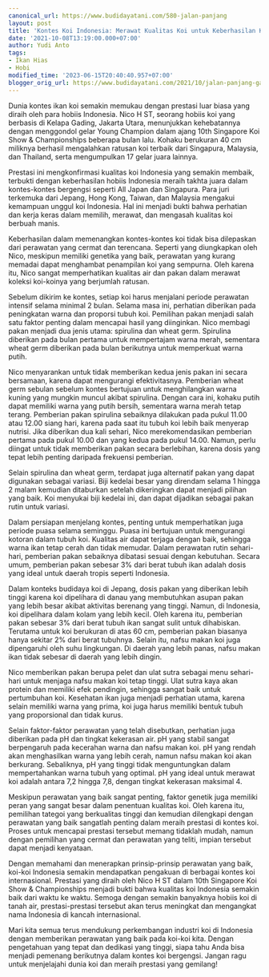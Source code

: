```yaml
---
canonical_url: https://www.budidayatani.com/580-jalan-panjang
layout: post
title: 'Kontes Koi Indonesia: Merawat Kualitas Koi untuk Keberhasilan Kontes'
date: '2021-10-08T13:19:00.000+07:00'
author: Yudi Anto
tags:
- Ikan Hias
- Hobi
modified_time: '2023-06-15T20:40:40.957+07:00'
blogger_orig_url: https://www.budidayatani.com/2021/10/jalan-panjang-gapai-prestasi.html
---
```


<p>Dunia kontes ikan koi semakin memukau dengan prestasi luar biasa yang diraih oleh para hobiis Indonesia. Nico H ST, seorang hobiis koi yang berbasis di Kelapa Gading, Jakarta Utara, menunjukkan kehebatannya dengan menggondol gelar Young Champion dalam ajang 10th Singapore Koi Show &amp; Championships beberapa bulan lalu. Kohaku berukuran 40 cm miliknya berhasil mengalahkan ratusan koi terbaik dari Singapura, Malaysia, dan Thailand, serta mengumpulkan 17 gelar juara lainnya.</p><p>Prestasi ini mengkonfirmasi kualitas koi Indonesia yang semakin membaik, terbukti dengan keberhasilan hobiis Indonesia meraih takhta juara dalam kontes-kontes bergengsi seperti All Japan dan Singapura. Para juri terkemuka dari Jepang, Hong Kong, Taiwan, dan Malaysia mengakui kemampuan unggul koi Indonesia. Hal ini menjadi bukti bahwa perhatian dan kerja keras dalam memilih, merawat, dan mengasah kualitas koi berbuah manis.</p><p>Keberhasilan dalam memenangkan kontes-kontes koi tidak bisa dilepaskan dari perawatan yang cermat dan terencana. Seperti yang diungkapkan oleh Nico, meskipun memiliki genetika yang baik, perawatan yang kurang memadai dapat menghambat penampilan koi yang sempurna. Oleh karena itu, Nico sangat memperhatikan kualitas air dan pakan dalam merawat koleksi koi-koinya yang berjumlah ratusan.</p><p>Sebelum dikirim ke kontes, setiap koi harus menjalani periode perawatan intensif selama minimal 2 bulan. Selama masa ini, perhatian diberikan pada peningkatan warna dan proporsi tubuh koi. Pemilihan pakan menjadi salah satu faktor penting dalam mencapai hasil yang diinginkan. Nico membagi pakan menjadi dua jenis utama: spirulina dan wheat germ. Spirulina diberikan pada bulan pertama untuk mempertajam warna merah, sementara wheat germ diberikan pada bulan berikutnya untuk memperkuat warna putih.</p><p>Nico menyarankan untuk tidak memberikan kedua jenis pakan ini secara bersamaan, karena dapat mengurangi efektivitasnya. Pemberian wheat germ sebulan sebelum kontes bertujuan untuk menghilangkan warna kuning yang mungkin muncul akibat spirulina. Dengan cara ini, kohaku putih dapat memiliki warna yang putih bersih, sementara warna merah tetap terang. Pemberian pakan spirulina sebaiknya dilakukan pada pukul 11.00 atau 12.00 siang hari, karena pada saat itu tubuh koi lebih baik menyerap nutrisi. Jika diberikan dua kali sehari, Nico merekomendasikan pemberian pertama pada pukul 10.00 dan yang kedua pada pukul 14.00. Namun, perlu diingat untuk tidak memberikan pakan secara berlebihan, karena dosis yang tepat lebih penting daripada frekuensi pemberian.</p><p>Selain spirulina dan wheat germ, terdapat juga alternatif pakan yang dapat digunakan sebagai variasi. Biji kedelai besar yang direndam selama 1 hingga 2 malam kemudian ditaburkan setelah dikeringkan dapat menjadi pilihan yang baik. Koi menyukai biji kedelai ini, dan dapat dijadikan sebagai pakan rutin untuk variasi.</p><p>Dalam persiapan menjelang kontes, penting untuk memperhatikan juga periode puasa selama seminggu. Puasa ini bertujuan untuk mengurangi kotoran dalam tubuh koi. Kualitas air dapat terjaga dengan baik, sehingga warna ikan tetap cerah dan tidak memudar. Dalam perawatan rutin sehari-hari, pemberian pakan sebaiknya dibatasi sesuai dengan kebutuhan. Secara umum, pemberian pakan sebesar 3% dari berat tubuh ikan adalah dosis yang ideal untuk daerah tropis seperti Indonesia.</p><p>Dalam konteks budidaya koi di Jepang, dosis pakan yang diberikan lebih tinggi karena koi dipelihara di danau yang membutuhkan asupan pakan yang lebih besar akibat aktivitas berenang yang tinggi. Namun, di Indonesia, koi dipelihara dalam kolam yang lebih kecil. Oleh karena itu, pemberian pakan sebesar 3% dari berat tubuh ikan sangat sulit untuk dihabiskan. Terutama untuk koi berukuran di atas 60 cm, pemberian pakan biasanya hanya sekitar 2% dari berat tubuhnya. Selain itu, nafsu makan koi juga dipengaruhi oleh suhu lingkungan. Di daerah yang lebih panas, nafsu makan ikan tidak sebesar di daerah yang lebih dingin.</p><p>Nico memberikan pakan berupa pelet dan ulat sutra sebagai menu sehari-hari untuk menjaga nafsu makan koi tetap tinggi. Ulat sutra kaya akan protein dan memiliki efek pendingin, sehingga sangat baik untuk pertumbuhan koi. Kesehatan ikan juga menjadi perhatian utama, karena selain memiliki warna yang prima, koi juga harus memiliki bentuk tubuh yang proporsional dan tidak kurus.</p><p>Selain faktor-faktor perawatan yang telah disebutkan, perhatian juga diberikan pada pH dan tingkat kekerasan air. pH yang stabil sangat berpengaruh pada kecerahan warna dan nafsu makan koi. pH yang rendah akan menghasilkan warna yang lebih cerah, namun nafsu makan koi akan berkurang. Sebaliknya, pH yang tinggi tidak menguntungkan dalam mempertahankan warna tubuh yang optimal. pH yang ideal untuk merawat koi adalah antara 7,2 hingga 7,8, dengan tingkat kekerasan maksimal 4.</p><p>Meskipun perawatan yang baik sangat penting, faktor genetik juga memiliki peran yang sangat besar dalam penentuan kualitas koi. Oleh karena itu, pemilihan tategoi yang berkualitas tinggi dan kemudian dilengkapi dengan perawatan yang baik sangatlah penting dalam meraih prestasi di kontes koi. Proses untuk mencapai prestasi tersebut memang tidaklah mudah, namun dengan pemilihan yang cermat dan perawatan yang teliti, impian tersebut dapat menjadi kenyataan.</p><p>Dengan memahami dan menerapkan prinsip-prinsip perawatan yang baik, koi-koi Indonesia semakin mendapatkan pengakuan di berbagai kontes koi internasional. Prestasi yang diraih oleh Nico H ST dalam 10th Singapore Koi Show &amp; Championships menjadi bukti bahwa kualitas koi Indonesia semakin baik dari waktu ke waktu. Semoga dengan semakin banyaknya hobiis koi di tanah air, prestasi-prestasi tersebut akan terus meningkat dan mengangkat nama Indonesia di kancah internasional.</p><p>Mari kita semua terus mendukung perkembangan industri koi di Indonesia dengan memberikan perawatan yang baik pada koi-koi kita. Dengan pengetahuan yang tepat dan dedikasi yang tinggi, siapa tahu Anda bisa menjadi pemenang berikutnya dalam kontes koi bergengsi. Jangan ragu untuk menjelajahi dunia koi dan meraih prestasi yang gemilang!</p>